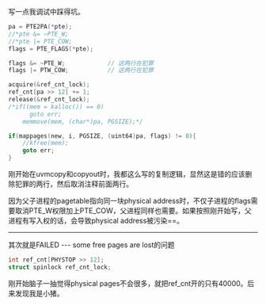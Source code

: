 写一点我调试中踩得坑。

```c
pa = PTE2PA(*pte);
//*pte &= ~PTE_W;
//*pte |= PTE_COW;
flags = PTE_FLAGS(*pte);

flags &= ~PTE_W;			// 这两行在犯罪
flags |= PTW_COW;			// 这两行在犯罪

acquire(&ref_cnt_lock);
ref_cnt[pa >> 12] += 1;
release(&ref_cnt_lock);
/*if((mem = kalloc()) == 0)
      goto err;
    memmove(mem, (char*)pa, PGSIZE);*/

if(mappages(new, i, PGSIZE, (uint64)pa, flags) != 0){
    //kfree(mem);
    goto err;
}
```

刚开始在uvmcopy和copyout时，我都这么写的复制逻辑，显然这是错的应该删除犯罪的两行，然后取消注释前面两行。

因为父子进程的pagetable指向同一块physical address时，不仅子进程的flags需要取消PTE_W权限加上PTE_COW，父进程同样也需要。如果按照刚开始写，父进程有写入权的话，会导致physical address被污染==。

-----

其次就是FAILED --- some free pages are lost的问题

```c
int ref_cnt[PHYSTOP >> 12];
struct spinlock ref_cnt_lock;
```

刚开始脑子一抽觉得physical pages不会很多，就把ref_cnt开的只有40000。后来发现我是小猪。